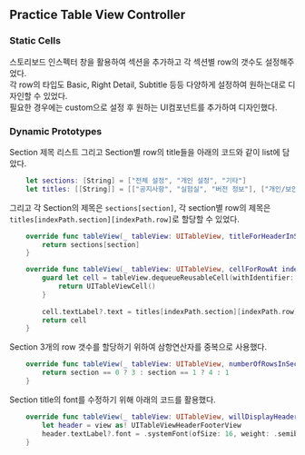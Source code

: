 ## Practice Table View Controller
### Static Cells
스토리보드 인스펙터 창을 활용하여 섹션을 추가하고 각 섹션별 row의 갯수도 설정해주었다.  
각 row의 타입도 Basic, Right Detail, Subtitle 등등 다양하게 설정하여 원하는대로 디자인할 수 있었다.  
필요한 경우에는 custom으로 설정 후 원하는 UI컴포넌트를 추가하여 디자인했다.

### Dynamic Prototypes
Section 제목 리스트 그리고 Section별 row의 title들을 아래의 코드와 같이 list에 담았다.
```swift
    let sections: [String] = ["전체 설정", "개인 설정", "기타"]
    let titles: [[String]] = [["공지사항", "실험실", "버전 정보"], ["개인/보안", "알림", "채팅", "멀티프로필"], ["고객센터/도움말"]]
```
그리고 각 Section의 제목은 `sections[section]`, 각 section별 row의 제목은 `titles[indexPath.section][indexPath.row]`로 할당할 수 있었다.
```swift
    override func tableView(_ tableView: UITableView, titleForHeaderInSection section: Int) -> String? {
        return sections[section]
    }

    override func tableView(_ tableView: UITableView, cellForRowAt indexPath: IndexPath) -> UITableViewCell {
        guard let cell = tableView.dequeueReusableCell(withIdentifier: "settingCell") else {
            return UITableViewCell()
        }
        
        cell.textLabel?.text = titles[indexPath.section][indexPath.row]
        return cell
    }
```
Section 3개의 row 갯수를 할당하기 위하여 삼항연산자를 중복으로 사용했다.
```swift
    override func tableView(_ tableView: UITableView, numberOfRowsInSection section: Int) -> Int {
        return section == 0 ? 3 : section == 1 ? 4 : 1
    }
```

Section title의 font를 수정하기 위해 아래의 코드를 활용했다.
```swift
    override func tableView(_ tableView: UITableView, willDisplayHeaderView view: UIView, forSection section: Int) {
        let header = view as! UITableViewHeaderFooterView
        header.textLabel?.font = .systemFont(ofSize: 16, weight: .semibold)
    }
```